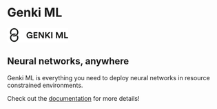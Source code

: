 # Genki ML

![](genki-ml.png)

## Neural networks, anywhere

Genki ML is everything you need to deploy neural networks in resource constrained environments.

Check out the [documentation](https://www.genkiml.com/) for more details!
